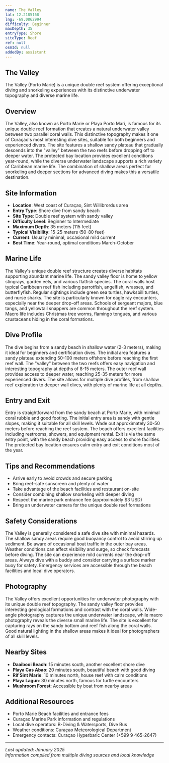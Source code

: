 ```yaml
---
name: The Valley
lat: 12.2185168
lng: -69.0862994
difficulty: Beginner
maxDepth: 35
entryType: Shore
siteType: Reef
ref: null
osmId: null
addedBy: assistant
---
```


## The Valley

The Valley (Porto Marie) is a unique double reef system offering exceptional diving and snorkeling experiences with its distinctive underwater topography and diverse marine life.

## Overview

The Valley, also known as Porto Marie or Playa Porto Mari, is famous for its unique double reef formation that creates a natural underwater valley between two parallel coral walls. This distinctive topography makes it one of Curaçao's most interesting dive sites, suitable for both beginners and experienced divers. The site features a shallow sandy plateau that gradually descends into the "valley" between the two reefs before dropping off to deeper water. The protected bay location provides excellent conditions year-round, while the diverse underwater landscape supports a rich variety of Caribbean marine life. The combination of shallow areas perfect for snorkeling and deeper sections for advanced diving makes this a versatile destination.

## Site Information

- **Location**: West coast of Curaçao, Sint Willibrordus area
- **Entry Type**: Shore dive from sandy beach
- **Site Type**: Double reef system with sandy valley
- **Difficulty Level**: Beginner to Intermediate
- **Maximum Depth**: 35 meters (115 feet)
- **Typical Visibility**: 15-25 meters (50-80 feet)
- **Current**: Usually minimal, occasional mild current
- **Best Time**: Year-round, optimal conditions March-October

## Marine Life

The Valley's unique double reef structure creates diverse habitats supporting abundant marine life. The sandy valley floor is home to yellow stingrays, garden eels, and various flatfish species. The coral walls host typical Caribbean reef fish including parrotfish, angelfish, wrasses, and butterflyfish. Regular sightings include green sea turtles, hawksbill turtles, and nurse sharks. The site is particularly known for eagle ray encounters, especially near the deeper drop-off areas. Schools of sergeant majors, blue tangs, and yellowtail snappers are common throughout the reef system. Macro life includes Christmas tree worms, flamingo tongues, and various crustaceans hiding in the coral formations.

## Dive Profile

The dive begins from a sandy beach in shallow water (2-3 meters), making it ideal for beginners and certification dives. The initial area features a sandy plateau extending 50-100 meters offshore before reaching the first reef wall. The "valley" between the two reefs offers easy navigation and interesting topography at depths of 8-15 meters. The outer reef wall provides access to deeper water, reaching 25-35 meters for more experienced divers. The site allows for multiple dive profiles, from shallow reef exploration to deeper wall dives, with plenty of marine life at all depths.

## Entry and Exit

Entry is straightforward from the sandy beach at Porto Marie, with minimal coral rubble and good footing. The initial entry area is sandy with gentle slopes, making it suitable for all skill levels. Wade out approximately 30-50 meters before reaching the reef system. The beach offers excellent facilities including restrooms, showers, and equipment rental. Exit is via the same entry point, with the sandy beach providing easy access to shore facilities. The protected bay location ensures calm entry and exit conditions most of the year.

## Tips and Recommendations

- Arrive early to avoid crowds and secure parking
- Bring reef-safe sunscreen and plenty of water
- Take advantage of the beach facilities and restaurant on-site
- Consider combining shallow snorkeling with deeper diving
- Respect the marine park entrance fee (approximately $3 USD)
- Bring an underwater camera for the unique double reef formations

## Safety Considerations

The Valley is generally considered a safe dive site with minimal hazards. The shallow sandy areas require good buoyancy control to avoid stirring up sediment. Be aware of occasional boat traffic in the outer bay areas. Weather conditions can affect visibility and surge, so check forecasts before diving. The site can experience mild currents near the drop-off areas. Always dive with a buddy and consider carrying a surface marker buoy for safety. Emergency services are accessible through the beach facilities and local dive operators.

## Photography

The Valley offers excellent opportunities for underwater photography with its unique double reef topography. The sandy valley floor provides interesting geological formations and contrast with the coral walls. Wide-angle photography captures the unique underwater landscape, while macro photography reveals the diverse small marine life. The site is excellent for capturing rays on the sandy bottom and reef fish along the coral walls. Good natural lighting in the shallow areas makes it ideal for photographers of all skill levels.

## Nearby Sites

- **Daaibooi Beach**: 15 minutes south, another excellent shore dive
- **Playa Cas Abao**: 20 minutes south, beautiful beach with good diving
- **Rif Sint Marie**: 10 minutes north, house reef with calm conditions
- **Playa Lagun**: 30 minutes north, famous for turtle encounters
- **Mushroom Forest**: Accessible by boat from nearby areas

## Additional Resources

- Porto Marie Beach facilities and entrance fees
- Curaçao Marine Park information and regulations
- Local dive operators: B-Diving & Watersports, Dive Bus
- Weather conditions: Curaçao Meteorological Department
- Emergency contacts: Curaçao Hyperbaric Center (+599 9 465-2647)

---

*Last updated: January 2025*  
*Information compiled from multiple diving sources and local knowledge*